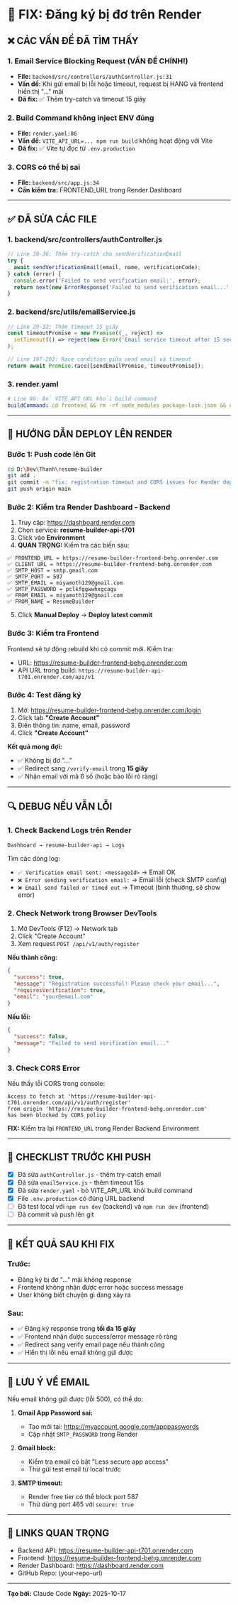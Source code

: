 # 🔧 FIX: Đăng ký bị đơ trên Render

## ❌ **CÁC VẤN ĐỀ ĐÃ TÌM THẤY**

### 1. **Email Service Blocking Request** (VẤN ĐỀ CHÍNH!)
- **File:** `backend/src/controllers/authController.js:31`
- **Vấn đề:** Khi gửi email bị lỗi hoặc timeout, request bị HANG và frontend hiển thị "..." mãi
- **Đã fix:** ✅ Thêm try-catch và timeout 15 giây

### 2. **Build Command không inject ENV đúng**
- **File:** `render.yaml:86`
- **Vấn đề:** `VITE_API_URL=... npm run build` không hoạt động với Vite
- **Đã fix:** ✅ Vite tự đọc từ `.env.production`

### 3. **CORS có thể bị sai**
- **File:** `backend/src/app.js:34`
- **Cần kiểm tra:** FRONTEND_URL trong Render Dashboard

---

## ✅ **ĐÃ SỬA CÁC FILE**

### **1. backend/src/controllers/authController.js**
```javascript
// Line 30-36: Thêm try-catch cho sendVerificationEmail
try {
  await sendVerificationEmail(email, name, verificationCode);
} catch (error) {
  console.error('Failed to send verification email:', error);
  return next(new ErrorResponse('Failed to send verification email...', 500));
}
```

### **2. backend/src/utils/emailService.js**
```javascript
// Line 29-32: Thêm timeout 15 giây
const timeoutPromise = new Promise((_, reject) =>
  setTimeout(() => reject(new Error('Email service timeout after 15 seconds')), 15000)
);

// Line 197-202: Race condition giữa send email và timeout
return await Promise.race([sendEmailPromise, timeoutPromise]);
```

### **3. render.yaml**
```yaml
# Line 86: Bỏ VITE_API_URL khỏi build command
buildCommand: cd frontend && rm -rf node_modules package-lock.json && npm install --force && npm run build
```

---

## 🚀 **HƯỚNG DẪN DEPLOY LÊN RENDER**

### **Bước 1: Push code lên Git**
```bash
cd D:\Dev\Thanh\resume-builder
git add .
git commit -m "fix: registration timeout and CORS issues for Render deployment"
git push origin main
```

### **Bước 2: Kiểm tra Render Dashboard - Backend**

1. Truy cập: https://dashboard.render.com
2. Chọn service: **resume-builder-api-t701**
3. Click vào **Environment**
4. **QUAN TRỌNG:** Kiểm tra các biến sau:

```env
✅ FRONTEND_URL = https://resume-builder-frontend-behg.onrender.com
✅ CLIENT_URL = https://resume-builder-frontend-behg.onrender.com
✅ SMTP_HOST = smtp.gmail.com
✅ SMTP_PORT = 587
✅ SMTP_EMAIL = miyamoth129@gmail.com
✅ SMTP_PASSWORD = pclkfggwwhxgcagu
✅ FROM_EMAIL = miyamoth129@gmail.com
✅ FROM_NAME = ResumeBuilder
```

5. Click **Manual Deploy** → **Deploy latest commit**

### **Bước 3: Kiểm tra Frontend**

Frontend sẽ tự động rebuild khi có commit mới. Kiểm tra:
- URL: https://resume-builder-frontend-behg.onrender.com
- API URL trong build: `https://resume-builder-api-t701.onrender.com/api/v1`

### **Bước 4: Test đăng ký**

1. Mở: https://resume-builder-frontend-behg.onrender.com/login
2. Click tab **"Create Account"**
3. Điền thông tin: name, email, password
4. Click **"Create Account"**

**Kết quả mong đợi:**
- ✅ Không bị đơ "..."
- ✅ Redirect sang `/verify-email` trong **15 giây**
- ✅ Nhận email với mã 6 số (hoặc báo lỗi rõ ràng)

---

## 🔍 **DEBUG NẾU VẪN LỖI**

### **1. Check Backend Logs trên Render**
```
Dashboard → resume-builder-api → Logs
```

Tìm các dòng log:
- `✅ Verification email sent: <messageId>` → Email OK
- `❌ Error sending verification email:` → Email lỗi (check SMTP config)
- `❌ Email send failed or timed out` → Timeout (bình thường, sẽ show error)

### **2. Check Network trong Browser DevTools**

1. Mở DevTools (F12) → Network tab
2. Click "Create Account"
3. Xem request `POST /api/v1/auth/register`

**Nếu thành công:**
```json
{
  "success": true,
  "message": "Registration successful! Please check your email...",
  "requiresVerification": true,
  "email": "your@email.com"
}
```

**Nếu lỗi:**
```json
{
  "success": false,
  "message": "Failed to send verification email..."
}
```

### **3. Check CORS Error**

Nếu thấy lỗi CORS trong console:
```
Access to fetch at 'https://resume-builder-api-t701.onrender.com/api/v1/auth/register'
from origin 'https://resume-builder-frontend-behg.onrender.com'
has been blocked by CORS policy
```

**FIX:** Kiểm tra lại `FRONTEND_URL` trong Render Backend Environment

---

## 📝 **CHECKLIST TRƯỚC KHI PUSH**

- [x] Đã sửa `authController.js` - thêm try-catch email
- [x] Đã sửa `emailService.js` - thêm timeout 15s
- [x] Đã sửa `render.yaml` - bỏ VITE_API_URL khỏi build command
- [x] File `.env.production` có đúng URL backend
- [ ] Đã test local với `npm run dev` (backend) và `npm run dev` (frontend)
- [ ] Đã commit và push lên git

---

## 🎯 **KẾT QUẢ SAU KHI FIX**

### **Trước:**
- Đăng ký bị đơ "..." mãi không response
- Frontend không nhận được error hoặc success message
- User không biết chuyện gì đang xảy ra

### **Sau:**
- ✅ Đăng ký response trong **tối đa 15 giây**
- ✅ Frontend nhận được success/error message rõ ràng
- ✅ Redirect sang verify email page nếu thành công
- ✅ Hiển thị lỗi nếu email không gửi được

---

## 📧 **LƯU Ý VỀ EMAIL**

Nếu email không gửi được (lỗi 500), có thể do:

1. **Gmail App Password sai:**
   - Tạo mới tại: https://myaccount.google.com/apppasswords
   - Cập nhật `SMTP_PASSWORD` trong Render

2. **Gmail block:**
   - Kiểm tra email có bật "Less secure app access"
   - Thử gửi test email từ local trước

3. **SMTP timeout:**
   - Render free tier có thể block port 587
   - Thử dùng port 465 với `secure: true`

---

## 🔗 **LINKS QUAN TRỌNG**

- Backend API: https://resume-builder-api-t701.onrender.com
- Frontend: https://resume-builder-frontend-behg.onrender.com
- Render Dashboard: https://dashboard.render.com
- GitHub Repo: (your-repo-url)

---

**Tạo bởi:** Claude Code
**Ngày:** 2025-10-17
